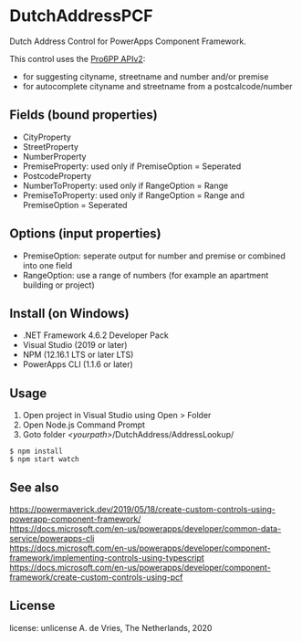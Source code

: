 # DutchAddressPCF
Dutch Address Control for PowerApps Component Framework.

This control uses the [Pro6PP APIv2](https://www.pro6pp.nl/docs/v2/redoc):
- for suggesting cityname, streetname and number and/or premise
- for autocomplete cityname and streetname from a postcalcode/number

## Fields (bound properties)

- CityProperty
- StreetProperty
- NumberProperty
- PremiseProperty: used only if PremiseOption = Seperated
- PostcodeProperty
- NumberToProperty: used only if RangeOption = Range
- PremiseToProperty: used only if RangeOption = Range and PremiseOption = Seperated 

## Options (input properties)

- PremiseOption: seperate output for number and premise or combined into one field
- RangeOption: use a range of numbers (for example an apartment building or project)

## Install (on Windows)

- .NET Framework 4.6.2 Developer Pack
- Visual Studio (2019 or later)
- NPM (12.16.1 LTS or later LTS)
- PowerApps CLI (1.1.6 or later)

## Usage
1. Open project in Visual Studio using Open > Folder
2. Open Node.js Command Prompt
3. Goto folder *\<yourpath\>*/DutchAddress/AddressLookup/
```
$ npm install
$ npm start watch
```

## See also
https://powermaverick.dev/2019/05/18/create-custom-controls-using-powerapp-component-framework/<br>
https://docs.microsoft.com/en-us/powerapps/developer/common-data-service/powerapps-cli<br>
https://docs.microsoft.com/en-us/powerapps/developer/component-framework/implementing-controls-using-typescript<br>
https://docs.microsoft.com/en-us/powerapps/developer/component-framework/create-custom-controls-using-pcf<br>

## License

license: unlicense
A. de Vries, The Netherlands, 2020
